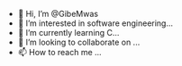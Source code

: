 - 👋 Hi, I’m @GibeMwas
- 👀 I’m interested in software engineering...
- 🌱 I’m currently learning C...
- 💞️ I’m looking to collaborate on ...
- 📫 How to reach me ...

<!---
GibeMwas/GibeMwas is a ✨ special ✨ repository because its `README.md` (this file) appears on your GitHub profile.
You can click the Preview link to take a look at your changes.
--->
